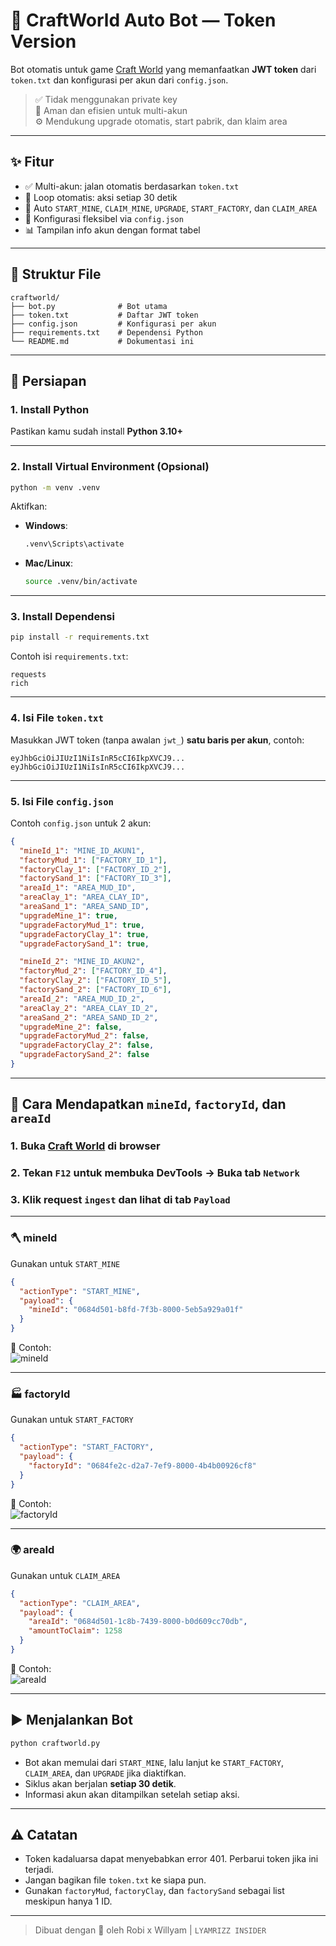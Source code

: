 
# 🧠 CraftWorld Auto Bot — Token Version

Bot otomatis untuk game [Craft World](https://preview.craft-world.gg) yang memanfaatkan **JWT token** dari `token.txt` dan konfigurasi per akun dari `config.json`.

> ✅ Tidak menggunakan private key  
> 🔐 Aman dan efisien untuk multi-akun  
> ⚙️ Mendukung upgrade otomatis, start pabrik, dan klaim area  

---

## ✨ Fitur

- ✅ Multi-akun: jalan otomatis berdasarkan `token.txt`
- 🔁 Loop otomatis: aksi setiap 30 detik
- 🧱 Auto `START_MINE`, `CLAIM_MINE`, `UPGRADE`, `START_FACTORY`, dan `CLAIM_AREA`
- 📄 Konfigurasi fleksibel via `config.json`
- 📊 Tampilan info akun dengan format tabel

---

## 📁 Struktur File

```
craftworld/
├── bot.py              # Bot utama
├── token.txt           # Daftar JWT token
├── config.json         # Konfigurasi per akun
├── requirements.txt    # Dependensi Python
└── README.md           # Dokumentasi ini
```

---

## 🧰 Persiapan

### 1. Install Python

Pastikan kamu sudah install **Python 3.10+**

---

### 2. Install Virtual Environment (Opsional)

```bash
python -m venv .venv
```

Aktifkan:

- **Windows**:
  ```bash
  .venv\Scripts\activate
  ```
- **Mac/Linux**:
  ```bash
  source .venv/bin/activate
  ```

---

### 3. Install Dependensi

```bash
pip install -r requirements.txt
```

Contoh isi `requirements.txt`:

```
requests
rich
```

---

### 4. Isi File `token.txt`

Masukkan JWT token (tanpa awalan `jwt_`) **satu baris per akun**, contoh:

```
eyJhbGciOiJIUzI1NiIsInR5cCI6IkpXVCJ9...
eyJhbGciOiJIUzI1NiIsInR5cCI6IkpXVCJ9...
```

---

### 5. Isi File `config.json`

Contoh `config.json` untuk 2 akun:

```json
{
  "mineId_1": "MINE_ID_AKUN1",
  "factoryMud_1": ["FACTORY_ID_1"],
  "factoryClay_1": ["FACTORY_ID_2"],
  "factorySand_1": ["FACTORY_ID_3"],
  "areaId_1": "AREA_MUD_ID",
  "areaClay_1": "AREA_CLAY_ID",
  "areaSand_1": "AREA_SAND_ID",
  "upgradeMine_1": true,
  "upgradeFactoryMud_1": true,
  "upgradeFactoryClay_1": true,
  "upgradeFactorySand_1": true,

  "mineId_2": "MINE_ID_AKUN2",
  "factoryMud_2": ["FACTORY_ID_4"],
  "factoryClay_2": ["FACTORY_ID_5"],
  "factorySand_2": ["FACTORY_ID_6"],
  "areaId_2": "AREA_MUD_ID_2",
  "areaClay_2": "AREA_CLAY_ID_2",
  "areaSand_2": "AREA_SAND_ID_2",
  "upgradeMine_2": false,
  "upgradeFactoryMud_2": false,
  "upgradeFactoryClay_2": false,
  "upgradeFactorySand_2": false
}
```

---

## 📌 Cara Mendapatkan `mineId`, `factoryId`, dan `areaId`

### 1. Buka [Craft World](https://preview.craft-world.gg) di browser  
### 2. Tekan `F12` untuk membuka DevTools → Buka tab `Network`  
### 3. Klik request `ingest` dan lihat di tab `Payload`

---

### 🪓 mineId

Gunakan untuk `START_MINE`

```json
{
  "actionType": "START_MINE",
  "payload": {
    "mineId": "0684d501-b8fd-7f3b-8000-5eb5a929a01f"
  }
}
```

📸 Contoh:  
![mineId](https://i.imgur.com/Pa2TgCA.png)

---

### 🏭 factoryId

Gunakan untuk `START_FACTORY`

```json
{
  "actionType": "START_FACTORY",
  "payload": {
    "factoryId": "0684fe2c-d2a7-7ef9-8000-4b4b00926cf8"
  }
}
```

📸 Contoh:  
![factoryId](https://i.imgur.com/f4ZnEQc.png)


---

### 🌍 areaId

Gunakan untuk `CLAIM_AREA`

```json
{
  "actionType": "CLAIM_AREA",
  "payload": {
    "areaId": "0684d501-1c8b-7439-8000-b0d609cc70db",
    "amountToClaim": 1258
  }
}
```

📸 Contoh:  
![areaId](https://i.imgur.com/Lk5bx4T.png)

---

## ▶️ Menjalankan Bot

```bash
python craftworld.py
```

- Bot akan memulai dari `START_MINE`, lalu lanjut ke `START_FACTORY`, `CLAIM_AREA`, dan `UPGRADE` jika diaktifkan.
- Siklus akan berjalan **setiap 30 detik**.
- Informasi akun akan ditampilkan setelah setiap aksi.

---

## ⚠️ Catatan

- Token kadaluarsa dapat menyebabkan error 401. Perbarui token jika ini terjadi.
- Jangan bagikan file `token.txt` ke siapa pun.
- Gunakan `factoryMud`, `factoryClay`, dan `factorySand` sebagai list meskipun hanya 1 ID.

---

> Dibuat dengan 💜 oleh Robi x Willyam | `LYAMRIZZ INSIDER`
